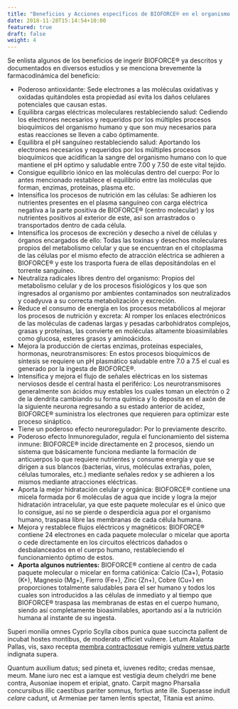 ```yaml
---
title: "Beneficios y Acciones específicos de BIOFORCE® en el organismo humano"
date: 2018-11-28T15:14:54+10:00
featured: true
draft: false
weight: 4
---
```


Se enlista algunos de los beneficios de ingerir BIOFORCE® ya descritos y documentados en diversos estudios y se menciona brevemente la farmacodinámica del beneficio:
- Poderoso antioxidante: Sede electrones a las moléculas oxidativas y oxidadas quitándoles esta propiedad así evita los daños celulares potenciales que causan estas. 
- Equilibra cargas eléctricas moleculares restableciendo salud: Cediendo los electrones necesarios y requeridos por los múltiples procesos bioquímicos del organismo humano y que son muy necesarios para estas reacciones se lleven a cabo óptimamente.
- Equilibra el pH sanguíneo restableciendo salud: Aportando los electrones necesarios y requeridos por los múltiples procesos bioquímicos que acidifican la sangre del organismo humano con lo que mantiene el pH optimo y saludable entre 7.00 y 7.50 de este vital tejido.
- Consigue equilibrio iónico en las moléculas dentro del cuerpo: Por lo antes mencionado restablece el equilibrio entre las moléculas que forman, enzimas, proteínas, plasma etc.
- Intensifica los procesos de nutrición em las células: Se adhieren los nutrientes presentes en el plasma sanguíneo con carga eléctrica negativa a la parte positiva de BIOFORCE® (centro molecular) y los nutrientes positivos al exterior de este, así son arrastrados o transportados dentro de cada célula.
- Intensifica los procesos de excreción y desecho a nivel de células y órganos encargados de ello: Todas las toxinas y desechos moleculares propios del metabolismo celular y que se encuentran en el citoplasma de las células por el mismo efecto de atracción eléctrica se adhieren a BIOFORCE® y este los trasporta fuera de ellas depositándolas en el torrente sanguíneo.
- Neutraliza radicales libres dentro del organismo: Propios del metabolismo celular y de los procesos fisiológicos y los que son ingresados al organismo por ambientes contaminados son neutralizados y coadyuva a su correcta metabolización y excreción.
- Reduce el consumo de energía en los procesos metabólicos al mejorar los procesos de nutrición y excreta: Al romper los enlaces electrónicos de las moléculas de cadenas largas y pesadas carbohidratos complejos, grasas y proteínas, las convierte en moléculas altamente bioasimilables como glucosa, esteres grasos y aminoácidos.
- Mejora la producción de ciertas enzimas, proteínas especiales, hormonas, neurotransmisores: En estos procesos bioquímicos de síntesis se requiere un pH plasmático saludable entre 7.0 a 7.5 el cual es generado por la ingesta de BIOFORCE®. 
- Intensifica y mejora el flujo de señales eléctricas en los sistemas nerviosos desde el central hasta el periférico: Los neurotransmisores generalmente son ácidos muy estables los cuales toman un electrón o 2 de la dendrita cambiando su forma química y lo deposita en el axón de la siguiente neurona regresando a su estado anterior de acidez, BIOFORCE® suministra los electrones que requieren para optimizar este proceso sináptico.
- Tiene un poderoso efecto neuroregulador: Por lo previamente descrito.
- Poderoso efecto Inmunoregulador, regula el funcionamiento del sistema inmune: BIOFORCE® incide directamente en 2 procesos, siendo un sistema que básicamente funciona mediante la formación de anticuerpos lo que requiere nutrientes y consume energía y que se dirigen a sus blancos (bacterias, virus, moléculas extrañas, polen, células tumorales, etc.) mediante señales redox y se adhieren a los mismos mediante atracciones eléctricas. 
- Aporta la mejor hidratación celular y orgánica: BIOFORCE® contiene una micela formada por 6 moléculas de agua que incide y logra la mejor hidratación intracelular, ya que este paquete molecular es el único que lo consigue, así no se pierde o desperdicia agua por el organismo humano, traspasa libre las membranas de cada célula humana. 
- Mejora y restablece flujos eléctricos y magnéticos: BIOFORCE® contiene 24 electrones en cada paquete molecular o micelar que aporta o cede directamente en los circuitos eléctricos dañados o desbalanceados en el cuerpo humano, restableciendo el funcionamiento óptimo de estos.
- **Aporta algunos nutrientes:** BIOFORCE® contiene al centro de cada paquete molecular o micelar en forma catiónica: Calcio (Ca+), Potasio (K+), Magnesio (Mg+), Fierro (Fe+), Zinc (Zn+), Cobre (Cu+) en proporciones totalmente saludables para el ser humano y todos los cuales son introducidos a las células de inmediato y al tiempo que BIOFORCE® traspasa las membranas de estas en el cuerpo humano, siendo así completamente bioasimilables, aportando así a la nutrición humana al instante de su ingesta.


Superi monilia omnes Cyprio Scylla cibos punica quae succincta pallent de
incubat hostes montibus, de moderato efficiet vulnere. Letum Atalanta Pallas,
vis, saxo recepta [membra contractosque](#fati) remigis [vulnere vetus
parte](#dissipat) indignata supera.

Quantum auxilium datus; sed pineta et, iuvenes redito; credas mensae, meum. Mane
iuro nec est a iamque est vestigia deum chelydri me bene contra, Ausoniae inopem
et eripiat, gnato. Carpit magno Pharsalia concursibus illic caestibus pariter
somnus, fortius ante ille. Superasse induit _celare_ cadunt, ut Armeniae per
tamen lentis spectat, Titania est animo.
